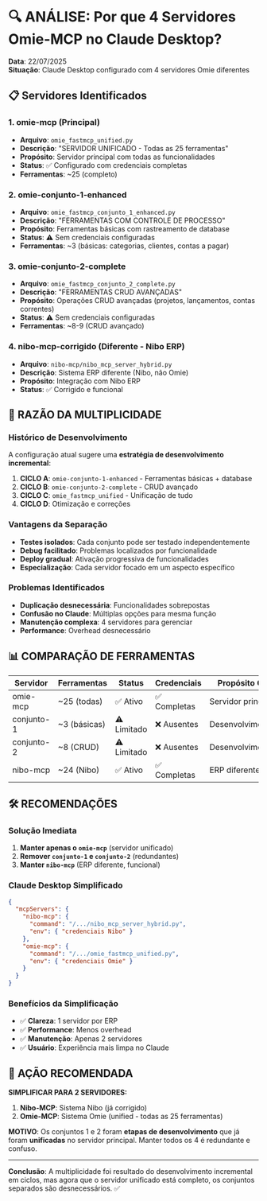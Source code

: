# 🔍 ANÁLISE: Por que 4 Servidores Omie-MCP no Claude Desktop?

**Data**: 22/07/2025  
**Situação**: Claude Desktop configurado com 4 servidores Omie diferentes  

## 📋 Servidores Identificados

### 1. **omie-mcp** (Principal)
- **Arquivo**: `omie_fastmcp_unified.py`
- **Descrição**: "SERVIDOR UNIFICADO - Todas as 25 ferramentas"  
- **Propósito**: Servidor principal com todas as funcionalidades
- **Status**: ✅ Configurado com credenciais completas
- **Ferramentas**: ~25 (completo)

### 2. **omie-conjunto-1-enhanced** 
- **Arquivo**: `omie_fastmcp_conjunto_1_enhanced.py`
- **Descrição**: "FERRAMENTAS COM CONTROLE DE PROCESSO"
- **Propósito**: Ferramentas básicas com rastreamento de database
- **Status**: ⚠️ Sem credenciais configuradas
- **Ferramentas**: ~3 (básicas: categorias, clientes, contas a pagar)

### 3. **omie-conjunto-2-complete**
- **Arquivo**: `omie_fastmcp_conjunto_2_complete.py` 
- **Descrição**: "FERRAMENTAS CRUD AVANÇADAS"
- **Propósito**: Operações CRUD avançadas (projetos, lançamentos, contas correntes)
- **Status**: ⚠️ Sem credenciais configuradas
- **Ferramentas**: ~8-9 (CRUD avançado)

### 4. **nibo-mcp-corrigido** (Diferente - Nibo ERP)
- **Arquivo**: `nibo-mcp/nibo_mcp_server_hybrid.py`
- **Descrição**: Sistema ERP diferente (Nibo, não Omie)
- **Propósito**: Integração com Nibo ERP
- **Status**: ✅ Corrigido e funcional

## 🎯 RAZÃO DA MULTIPLICIDADE

### **Histórico de Desenvolvimento**
A configuração atual sugere uma **estratégia de desenvolvimento incremental**:

1. **CICLO A**: `omie-conjunto-1-enhanced` - Ferramentas básicas + database
2. **CICLO B**: `omie-conjunto-2-complete` - CRUD avançado 
3. **CICLO C**: `omie_fastmcp_unified` - Unificação de tudo
4. **CICLO D**: Otimização e correções

### **Vantagens da Separação**
- **Testes isolados**: Cada conjunto pode ser testado independentemente
- **Debug facilitado**: Problemas localizados por funcionalidade
- **Deploy gradual**: Ativação progressiva de funcionalidades
- **Especialização**: Cada servidor focado em um aspecto específico

### **Problemas Identificados**
- **Duplicação desnecessária**: Funcionalidades sobrepostas
- **Confusão no Claude**: Múltiplas opções para mesma função
- **Manutenção complexa**: 4 servidores para gerenciar
- **Performance**: Overhead desnecessário

## 📊 COMPARAÇÃO DE FERRAMENTAS

| Servidor | Ferramentas | Status | Credenciais | Propósito Original |
|----------|-------------|--------|-------------|-------------------|
| omie-mcp | ~25 (todas) | ✅ Ativo | ✅ Completas | Servidor principal |
| conjunto-1 | ~3 (básicas) | ⚠️ Limitado | ❌ Ausentes | Desenvolvimento/teste |
| conjunto-2 | ~8 (CRUD) | ⚠️ Limitado | ❌ Ausentes | Desenvolvimento/teste |
| nibo-mcp | ~24 (Nibo) | ✅ Ativo | ✅ Completas | ERP diferente |

## 🛠️ RECOMENDAÇÕES

### **Solução Imediata**
1. **Manter apenas o `omie-mcp`** (servidor unificado)
2. **Remover `conjunto-1` e `conjunto-2`** (redundantes)
3. **Manter `nibo-mcp`** (ERP diferente, funcional)

### **Claude Desktop Simplificado**
```json
{
  "mcpServers": {
    "nibo-mcp": {
      "command": "/.../nibo_mcp_server_hybrid.py",
      "env": { "credenciais Nibo" }
    },
    "omie-mcp": {
      "command": "/.../omie_fastmcp_unified.py", 
      "env": { "credenciais Omie" }
    }
  }
}
```

### **Benefícios da Simplificação**
- ✅ **Clareza**: 1 servidor por ERP
- ✅ **Performance**: Menos overhead
- ✅ **Manutenção**: Apenas 2 servidores
- ✅ **Usuário**: Experiência mais limpa no Claude

## 🎯 AÇÃO RECOMENDADA

**SIMPLIFICAR PARA 2 SERVIDORES:**
1. **Nibo-MCP**: Sistema Nibo (já corrigido)
2. **Omie-MCP**: Sistema Omie (unified - todas as 25 ferramentas)

**MOTIVO**: Os conjuntos 1 e 2 foram **etapas de desenvolvimento** que já foram **unificadas** no servidor principal. Manter todos os 4 é redundante e confuso.

---

**Conclusão**: A multiplicidade foi resultado do desenvolvimento incremental em ciclos, mas agora que o servidor unificado está completo, os conjuntos separados são desnecessários. ✅